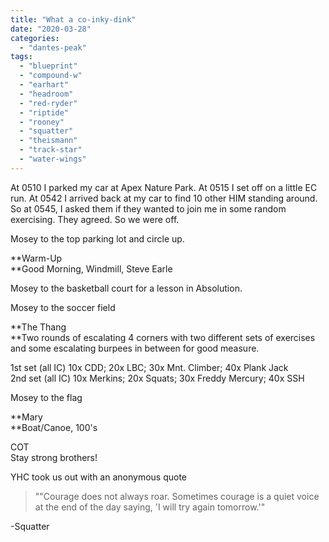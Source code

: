 ```yaml
---
title: "What a co-inky-dink"
date: "2020-03-28"
categories: 
  - "dantes-peak"
tags: 
  - "blueprint"
  - "compound-w"
  - "earhart"
  - "headroom"
  - "red-ryder"
  - "riptide"
  - "rooney"
  - "squatter"
  - "theismann"
  - "track-star"
  - "water-wings"
---
```


At 0510 I parked my car at Apex Nature Park. At 0515 I set off on a little EC run. At 0542 I arrived back at my car to find 10 other HIM standing around. So at 0545, I asked them if they wanted to join me in some random exercising. They agreed. So we were off.

Mosey to the top parking lot and circle up.

**Warm-Up  
**Good Morning, Windmill, Steve Earle

Mosey to the basketball court for a lesson in Absolution.

Mosey to the soccer field

**The Thang  
**Two rounds of escalating 4 corners with two different sets of exercises and some escalating burpees in between for good measure.

1st set (all IC) 10x CDD; 20x LBC; 30x Mnt. Climber; 40x Plank Jack  
2nd set (all IC) 10x Merkins; 20x Squats; 30x Freddy Mercury; 40x SSH

Mosey to the flag

**Mary  
**Boat/Canoe, 100's

COT  
Stay strong brothers!

YHC took us out with an anonymous quote

> ""Courage does not always roar. Sometimes courage is a quiet voice at the end of the day saying, 'I will try again tomorrow.'"

\-Squatter
